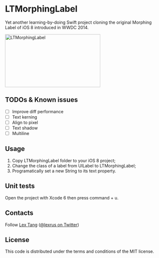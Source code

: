 # LTMorphingLabel
Yet another learning-by-doing Swift project cloning the original Morphing Label of iOS 8 introduced in WWDC 2014.

<img src="https://cloud.githubusercontent.com/assets/219689/3381641/5cc10aae-fc24-11e3-9611-2ea8a6fc5d66.gif" width="314" height="175" alt="LTMorphingLabel"/>

## TODOs & Known issues
- [ ] Improve diff performance
- [ ] Text kerning
- [ ] Align to pixel
- [ ] Text shadow
- [ ] Multiline

## Usage
1. Copy LTMorphingLabel folder to your iOS 8 project;
2. Change the class of a label from UILabel to LTMorphingLabel;
3. Programatically set a new String to its text property.

## Unit tests
Open the project with Xcode 6 then press command + u.

## Contacts
Follow [Lex Tang](https://github.com/lexrus/) ([@lexrus on Twitter](https://twitter.com/lexrus/))

## License
This code is distributed under the terms and conditions of the MIT license.
